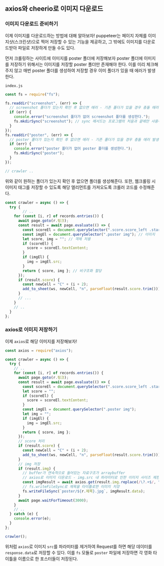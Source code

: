 ﻿## axios와 cheerio로 이미지 다운로드

### 이미지 다운로드 준비하기

이제 이미지를 다운로드하는 방법에 대해 알아보자! puppeteer는 페이지 자체를 이미지샷(스크린샷)으로 찍어 저장할 수 있는 기능을 제공하고, 그 밖에도 이미지를 다운로드받아 파일로 저장하게 만들 수도 있다.

먼저 크롤링하는 사이트에 이미지를 poster 폴더에 저장해보자
poster 폴더에 이미지를 저장하기 위해서는 이미지를 저장할 poster 폴더만 존재해야 한다.
이를 미리 체크해주지 않고 매번 poster 폴더를 생성하여 저장할 경우 이미 폴더가 있을 때 에러가 발생한다.

`index.js`

```jsx
const fs = require("fs");

fs.readdir("screenshot", (err) => {
  // screenshot 폴더가 있는지 확인 후 없으면 에러 - 기존 폴더가 있을 경우 충돌 에러 발생하므로
  if (err) {
    console.error("screenshot 폴더가 없어 screenshot 폴더를 생성한다.");
    fs.mkdirSync("screenshot"); // sync 메서드는 프로그램의 처음과 끝에만 사용하는 것이 좋음
  }
});
fs.readdir("poster", (err) => {
  // poster 폴더가 있는지 확인 후 없으면 에러 - 기존 폴더가 있을 경우 충돌 에러 발생하므로
  if (err) {
    console.error("poster 폴더가 없어 poster 폴더를 생성한다.");
    fs.mkdirSync("poster");
  }
});

// crawler ..
```

위와 같이 원하는 폴더가 있는지 확인 후 없으면 폴더를 생성해준다.
또한, 웹크롤링 시 이미지 태그를 저장할 수 있도록 해당 엘리먼트를 가져오도록 크롤러 코드를 수정해준다.

```jsx
const crawler = async () => {
  try {
		// ..
    for (const [i, r] of records.entries()) {
      await page.goto(r.링크);
      const result = await page.evaluate(() => {
        const scoreEl = document.querySelector(".score.score_left .star_score");
        const imgEl = document.querySelector(".poster img"); // 이미지
        let score, img = ""; // 객체 저용
        if (scoreEl) {
          score = scoreEl.textContent;
        }
        if (imgEl) {
          img = imgEl.src;
        }
        return { score, img }; // 비구조화 할당
      });
      if (result.score) {
        const newCell = "C" + (i + 2);
        add_to_sheet(ws, newCell, "n", parseFloat(result.score.trim()));
      }
      // ...
    }
    // ..
  }
};
```

### axios로 이미지 저장하기

이제 `axios`로 해당 이미지를 저장해보자!

```jsx
const axios = require("axios");

const crawler = async () => {
  try {
    // ..
    for (const [i, r] of records.entries()) {
      await page.goto(r.링크);
      const result = await page.evaluate(() => {
        const scoreEl = document.querySelector(".score.score_left .star_score");
        let score = "";
        if (scoreEl) {
          score = scoreEl.textContent;
        }
        const imgEl = document.querySelector(".poster img");
        let img = "";
        if (imgEl) {
          img = imgEl.src;
        }
        return { score, img };
      });
      // score 처리
      if (result.score) {
        const newCell = "C" + (i + 2);
        add_to_sheet(ws, newCell, "n", parseFloat(result.score.trim())); // sheet에 평점 row 추가
      }
      // img 저장
      if (result.img) {
        // buffer가 연속적으로 들어있는 자료구조가 arraybuffer
        // axios로 이미지 다운로드 - img.src 내 파라미터로 인한 이미지 사이즈 제한으로 인해 정규표현식 추가
        const imgResult = await axios.get(result.img.replace(/\?.+$/, ""), { responseType: "arraybuffer" });
        // fs.writeFileSync로 제목을 타이틀로한 이미지 저장
        fs.writeFileSync(`poster/${r.제목}.jpg`, imgResult.data);
      }
      await page.waitForTimeout(3000);
    }
    // ..
  } catch (e) {
    console.error(e);
  }
};

crawler();
```

위처럼 `axios`로 이미지 `src`를 파라미터를 제거하여 Request를 하면 해당 데이터를 `response.data`로 저장할 수 있다. 이를 `fs` 모듈로 `poster` 파일에 저장하면 각 영화 타이틀을 이름으로 한 포스터들이 저장된다.
